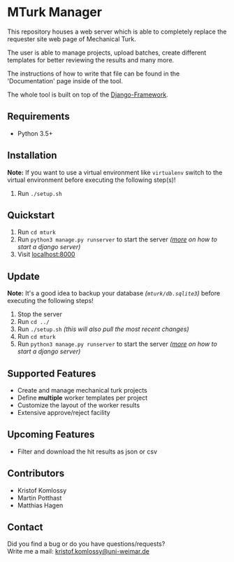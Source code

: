 # MTurk Manager
This repository houses a web server which is able to completely replace the requester site web page of Mechanical Turk.

The user is able to manage projects, upload batches, create different templates for better reviewing the results and many more.

The instructions of how to write that file can be found in the 'Documentation' page inside of the tool.  

The whole tool is built on top of the [Django-Framework](https://www.djangoproject.com/).  

## Requirements
* Python 3.5+

## Installation
**Note:** If you want to use a virtual environment like `virtualenv` switch to the virtual environment before executing the following step(s)!

1. Run `./setup.sh`

## Quickstart
1. Run `cd mturk`
2. Run `python3 manage.py runserver` to start the server _([more](https://docs.djangoproject.com/en/2.0/ref/django-admin/#django-admin-runserver) on how to start a django server)_
3. Visit [localhost:8000](http://localhost:8000)

## Update
**Note:** It's a good idea to backup your database _(`mturk/db.sqlite3`)_ before executing the following steps!

1. Stop the server
2. Run `cd ../`
3. Run `./setup.sh` _(this will also pull the most recent changes)_
4. Run `cd mturk` 
5. Run `python3 manage.py runserver` to start the server _([more](https://docs.djangoproject.com/en/2.0/ref/django-admin/#django-admin-runserver) on how to start a django server)_

## Supported Features
* Create and manage mechanical turk projects
* Define **multiple** worker templates per project
* Customize the layout of the worker results
* Extensive approve/reject facility

## Upcoming Features
* Filter and download the hit results as json or csv

## Contributors
* Kristof Komlossy
* Martin Potthast
* Matthias Hagen

## Contact
Did you find a bug or do you have questions/requests?  
Write me a mail: kristof.komlossy@uni-weimar.de
